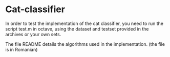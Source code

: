 # Cat-classifier
In order to test the implementation of the cat classifier, you need to run the script test.m in octave, using the dataset and testset provided in the archives or your own sets.

The file README details the algorithms used in the implementation. (the file is in Romanian)
